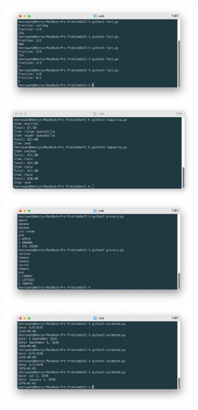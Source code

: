 ![Fuel Gauge](fuel.png)
![Felipe’s Taqueria](taqueria.png)
![Grocery List](grocery.png)
![Outdated](outdated.png)
